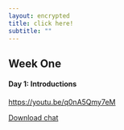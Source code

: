 ```yaml
---
layout: encrypted
title: click here!
subtitle: ""
---
```


## Week One
#### Day 1: Introductions

https://youtu.be/q0nA5Qmy7eM

<a href="../assets/chat/2021-05-18.txt" download="logo.png">Download chat</a>
